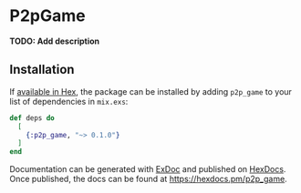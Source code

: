 # P2pGame

**TODO: Add description**

## Installation

If [available in Hex](https://hex.pm/docs/publish), the package can be installed
by adding `p2p_game` to your list of dependencies in `mix.exs`:

```elixir
def deps do
  [
    {:p2p_game, "~> 0.1.0"}
  ]
end
```

Documentation can be generated with [ExDoc](https://github.com/elixir-lang/ex_doc)
and published on [HexDocs](https://hexdocs.pm). Once published, the docs can
be found at <https://hexdocs.pm/p2p_game>.

